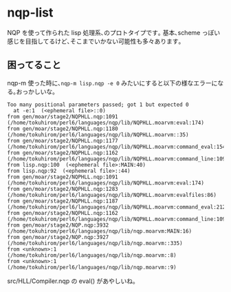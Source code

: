 nqp-list
========

NQP を使って作られた lisp 処理系､のプロトタイプです｡
基本､scheme っぽい感じを目指してるけど､そこまでいかない可能性も多々あります｡

## 困ってること

nqp-m 使った時に､`nqp-m lisp.nqp -e 0` みたいにすると以下の様なエラーになる｡おっかしいな｡

    Too many positional parameters passed; got 1 but expected 0
      at -e:1  (<ephemeral file>::0)
    from gen/moar/stage2/NQPHLL.nqp:1091  (/home/tokuhirom/perl6/languages/nqp/lib/NQPHLL.moarvm:eval:174)
    from gen/moar/stage2/NQPHLL.nqp:1180  (/home/tokuhirom/perl6/languages/nqp/lib/NQPHLL.moarvm::35)
    from gen/moar/stage2/NQPHLL.nqp:1177  (/home/tokuhirom/perl6/languages/nqp/lib/NQPHLL.moarvm:command_eval:154)
    from gen/moar/stage2/NQPHLL.nqp:1162  (/home/tokuhirom/perl6/languages/nqp/lib/NQPHLL.moarvm:command_line:109)
    from lisp.nqp:100  (<ephemeral file>:MAIN:40)
    from lisp.nqp:92  (<ephemeral file>::44)
    from gen/moar/stage2/NQPHLL.nqp:1091  (/home/tokuhirom/perl6/languages/nqp/lib/NQPHLL.moarvm:eval:174)
    from gen/moar/stage2/NQPHLL.nqp:1283  (/home/tokuhirom/perl6/languages/nqp/lib/NQPHLL.moarvm:evalfiles:86)
    from gen/moar/stage2/NQPHLL.nqp:1187  (/home/tokuhirom/perl6/languages/nqp/lib/NQPHLL.moarvm:command_eval:212)
    from gen/moar/stage2/NQPHLL.nqp:1162  (/home/tokuhirom/perl6/languages/nqp/lib/NQPHLL.moarvm:command_line:109)
    from gen/moar/stage2/NQP.nqp:3932  (/home/tokuhirom/perl6/languages/nqp/lib/nqp.moarvm:MAIN:16)
    from gen/moar/stage2/NQP.nqp:3927  (/home/tokuhirom/perl6/languages/nqp/lib/nqp.moarvm::335)
    from <unknown>:1  (/home/tokuhirom/perl6/languages/nqp/lib/nqp.moarvm::8)
    from <unknown>:1  (/home/tokuhirom/perl6/languages/nqp/lib/nqp.moarvm::9)

src/HLL/Compiler.nqp の eval() があやしいね｡

